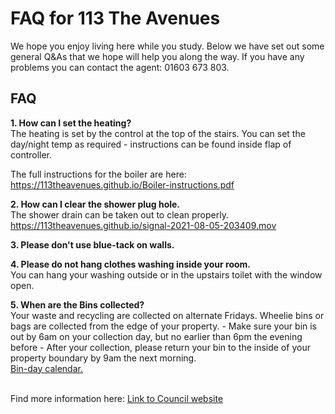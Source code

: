 <h1>FAQ for 113 The Avenues</h1>
<p>We hope you enjoy living here while you study.
Below we have set out some general Q&As that we hope will help you along the way. If you have any problems you can contact the agent: 01603 673 803.</p>

<h2>FAQ</h2>

<p><b>1. How can I set the heating?</b><br>
The heating is set by the control at the top of the stairs. You can set the day/night temp as required - instructions can be found inside flap of controller.</p>

<p>The full instructions for the boiler are here:<br>
<a href="https://113theavenues.github.io/Boiler-instructions.pdf">https://113theavenues.github.io/Boiler-instructions.pdf</a></p>

<p><b>2. How can I clear the shower plug hole.</b><br>
The shower drain can be taken out to clean properly. <br>
<a href="https://113theavenues.github.io/signal-2021-08-05-203409.mov">https://113theavenues.github.io/signal-2021-08-05-203409.mov</a></p>

<p><b>3. Please don't use blue-tack on walls.</b></p>

<p><b>4. Please do not hang clothes washing inside your room.</b><br>
You can hang your washing outside or in the upstairs toilet with the window open.</p>

<p><b>5. When are the Bins collected?</b><br>
Your waste and recycling are collected on alternate Fridays.
Wheelie bins or bags are collected from the edge of your property.
- Make sure your bin is out by 6am on your collection day, but no earlier than 6pm the evening before
- After your collection, please return your bin to the inside of your property boundary by 9am the next morning.<br>
<a href="https://113theavenues.github.io/calendar.pdf">Bin-day calendar.</a></p><br>
Find more information here:
<a href="https://maps.norwich.gov.uk/mynorwich/index.html">Link to Council website</a>
